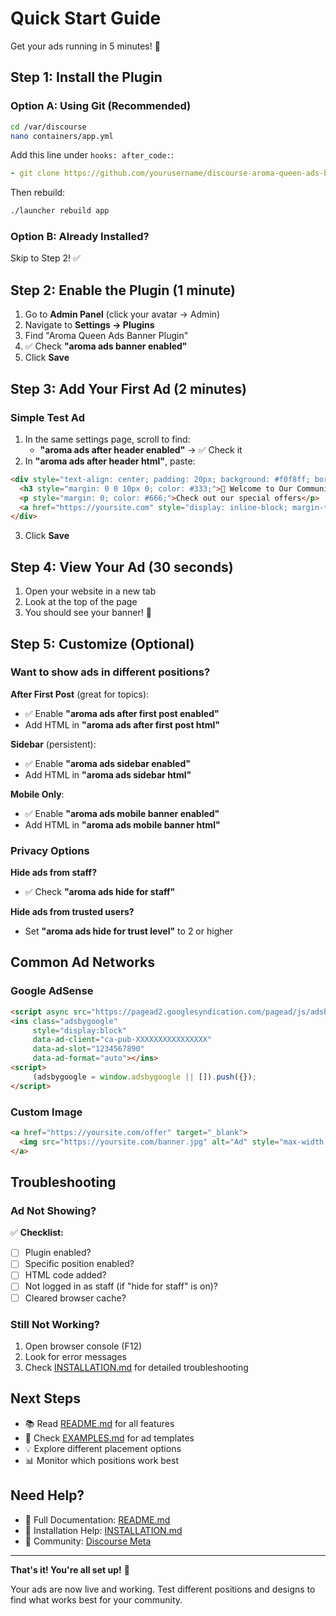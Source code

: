 # Quick Start Guide

Get your ads running in 5 minutes! 🚀

## Step 1: Install the Plugin

### Option A: Using Git (Recommended)

```bash
cd /var/discourse
nano containers/app.yml
```

Add this line under `hooks: after_code:`:
```yaml
- git clone https://github.com/yourusername/discourse-aroma-queen-ads-banner.git
```

Then rebuild:
```bash
./launcher rebuild app
```

### Option B: Already Installed?
Skip to Step 2! ✅

## Step 2: Enable the Plugin (1 minute)

1. Go to **Admin Panel** (click your avatar → Admin)
2. Navigate to **Settings → Plugins**
3. Find "Aroma Queen Ads Banner Plugin"
4. ✅ Check **"aroma ads banner enabled"**
5. Click **Save**

## Step 3: Add Your First Ad (2 minutes)

### Simple Test Ad

1. In the same settings page, scroll to find:
   - **"aroma ads after header enabled"** → ✅ Check it
2. In **"aroma ads after header html"**, paste:

```html
<div style="text-align: center; padding: 20px; background: #f0f8ff; border-radius: 8px;">
  <h3 style="margin: 0 0 10px 0; color: #333;">🎉 Welcome to Our Community!</h3>
  <p style="margin: 0; color: #666;">Check out our special offers</p>
  <a href="https://yoursite.com" style="display: inline-block; margin-top: 10px; padding: 10px 20px; background: #007bff; color: white; text-decoration: none; border-radius: 4px;">Learn More</a>
</div>
```

3. Click **Save**

## Step 4: View Your Ad (30 seconds)

1. Open your website in a new tab
2. Look at the top of the page
3. You should see your banner! 🎊

## Step 5: Customize (Optional)

### Want to show ads in different positions?

**After First Post** (great for topics):
- ✅ Enable **"aroma ads after first post enabled"**
- Add HTML in **"aroma ads after first post html"**

**Sidebar** (persistent):
- ✅ Enable **"aroma ads sidebar enabled"**
- Add HTML in **"aroma ads sidebar html"**

**Mobile Only**:
- ✅ Enable **"aroma ads mobile banner enabled"**
- Add HTML in **"aroma ads mobile banner html"**

### Privacy Options

**Hide ads from staff?**
- ✅ Check **"aroma ads hide for staff"**

**Hide ads from trusted users?**
- Set **"aroma ads hide for trust level"** to 2 or higher

## Common Ad Networks

### Google AdSense

```html
<script async src="https://pagead2.googlesyndication.com/pagead/js/adsbygoogle.js"></script>
<ins class="adsbygoogle"
     style="display:block"
     data-ad-client="ca-pub-XXXXXXXXXXXXXXXX"
     data-ad-slot="1234567890"
     data-ad-format="auto"></ins>
<script>
     (adsbygoogle = window.adsbygoogle || []).push({});
</script>
```

### Custom Image

```html
<a href="https://yoursite.com/offer" target="_blank">
  <img src="https://yoursite.com/banner.jpg" alt="Ad" style="max-width: 100%; height: auto;">
</a>
```

## Troubleshooting

### Ad Not Showing?

✅ **Checklist:**
- [ ] Plugin enabled?
- [ ] Specific position enabled?
- [ ] HTML code added?
- [ ] Not logged in as staff (if "hide for staff" is on)?
- [ ] Cleared browser cache?

### Still Not Working?

1. Open browser console (F12)
2. Look for error messages
3. Check [INSTALLATION.md](INSTALLATION.md) for detailed troubleshooting

## Next Steps

- 📚 Read [README.md](README.md) for all features
- 🎨 Check [EXAMPLES.md](EXAMPLES.md) for ad templates
- 💡 Explore different placement options
- 📊 Monitor which positions work best

## Need Help?

- 📖 Full Documentation: [README.md](README.md)
- 🔧 Installation Help: [INSTALLATION.md](INSTALLATION.md)
- 💬 Community: [Discourse Meta](https://meta.discourse.org)

---

**That's it! You're all set up!** 🎉

Your ads are now live and working. Test different positions and designs to find what works best for your community.



